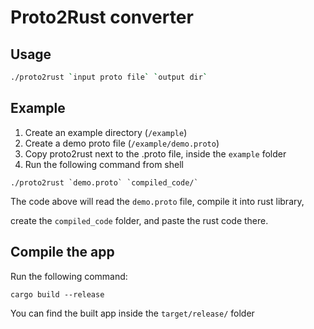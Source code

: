 # Proto2Rust converter

## Usage

``` sh
./proto2rust `input proto file` `output dir`
```

## Example

1. Create an example directory (`/example`)
2. Create a demo proto file (`/example/demo.proto`)
3. Copy proto2rust next to the .proto file, inside the `example` folder
4. Run the following command from shell

```console
./proto2rust `demo.proto` `compiled_code/`
```

The code above will read the `demo.proto` file, compile it into rust library,

create the `compiled_code` folder, and paste the rust code there.

## Compile the app

Run the following command:

```console
cargo build --release
```

You can find the built app inside the `target/release/` folder
